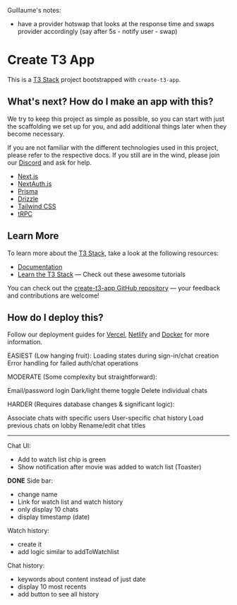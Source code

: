 Guillaume's notes:

- have a provider hotswap that looks at the response time and swaps provider accordingly (say after 5s - notify user - swap)


# Create T3 App
This is a [T3 Stack](https://create.t3.gg/) project bootstrapped with `create-t3-app`.

## What's next? How do I make an app with this?

We try to keep this project as simple as possible, so you can start with just the scaffolding we set up for you, and add additional things later when they become necessary.

If you are not familiar with the different technologies used in this project, please refer to the respective docs. If you still are in the wind, please join our [Discord](https://t3.gg/discord) and ask for help.

- [Next.js](https://nextjs.org)
- [NextAuth.js](https://next-auth.js.org)
- [Prisma](https://prisma.io)
- [Drizzle](https://orm.drizzle.team)
- [Tailwind CSS](https://tailwindcss.com)
- [tRPC](https://trpc.io)

## Learn More

To learn more about the [T3 Stack](https://create.t3.gg/), take a look at the following resources:

- [Documentation](https://create.t3.gg/)
- [Learn the T3 Stack](https://create.t3.gg/en/faq#what-learning-resources-are-currently-available) — Check out these awesome tutorials

You can check out the [create-t3-app GitHub repository](https://github.com/t3-oss/create-t3-app) — your feedback and contributions are welcome!

## How do I deploy this?

Follow our deployment guides for [Vercel](https://create.t3.gg/en/deployment/vercel), [Netlify](https://create.t3.gg/en/deployment/netlify) and [Docker](https://create.t3.gg/en/deployment/docker) for more information.


EASIEST (Low hanging fruit):
Loading states during sign-in/chat creation
Error handling for failed auth/chat operations

MODERATE (Some complexity but straightforward):

Email/password login
Dark/light theme toggle
Delete individual chats

HARDER (Requires database changes & significant logic):

Associate chats with specific users
User-specific chat history
Load previous chats on lobby
Rename/edit chat titles

____


Chat UI:
- Add to watch list chip is green
- Show notification after movie was added to watch list (Toaster)


**DONE** Side bar:
- change name
- Link for watch list and watch history
- only display 10 chats
- display timestamp (date)

Watch history:
- create it
- add logic similar to addToWatchlist

Chat history:
- keywords about content instead of just date
- display 10 most recents
- add button to see all history
